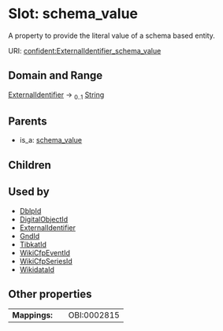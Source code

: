 
# Slot: schema_value


A property to provide the literal value of a schema based entity.

URI: [confident:ExternalIdentifier_schema_value](https://raw.githubusercontent.com/TIBHannover/ConfIDent_schema/main/src/linkml/confident_schema.yaml#ExternalIdentifier_schema_value)


## Domain and Range

[ExternalIdentifier](ExternalIdentifier.md) &#8594;  <sub>0..1</sub> [String](types/String.md)

## Parents

 *  is_a: [schema_value](schema_value.md)

## Children


## Used by

 * [DblpId](DblpId.md)
 * [DigitalObjectId](DigitalObjectId.md)
 * [ExternalIdentifier](ExternalIdentifier.md)
 * [GndId](GndId.md)
 * [TibkatId](TibkatId.md)
 * [WikiCfpEventId](WikiCfpEventId.md)
 * [WikiCfpSeriesId](WikiCfpSeriesId.md)
 * [WikidataId](WikidataId.md)

## Other properties

|  |  |  |
| --- | --- | --- |
| **Mappings:** | | OBI:0002815 |

